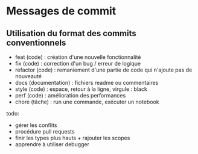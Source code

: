 # Messages de commit

## Utilisation du format des commits conventionnels

- feat (code) : création d'une nouvelle fonctionnalité
- fix (code) : correction d'un bug / erreur de logique
- refactor (code) : remaniement d'une partie de code qui n'ajoute pas de nouveauté  
- docs (documentation) : fichiers readme ou commentaires
- style (code) : espace, retour à la ligne, virgule : black
- perf (code) : amélioration des performances
- chore (tâche) : run une commande, exécuter un notebook
  
todo: 
- gérer les conflits
- procédure pull requests
- finir les types plus hauts + rajouter les scopes
- apprendre à utiliser debugger
